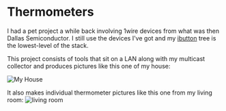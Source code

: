 # Thermometers

I had a pet project a while back involving 1wire devices from what was then
Dallas Semiconductor.  I still use the devices I've got and my
[ibutton](http://github.com/dustin/ibutton) tree is the lowest-level of the
stack.

This project consists of tools that sit on a LAN along with my multicast
collector and produces pictures like this one of my house:

![My House](http://bleu.west.spy.net/house/ "My House")

It also makes individual thermometer pictures like this one from my
living room:
![living room](http://bleu.west.spy.net/therm/livingroom "living room")
